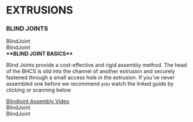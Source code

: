 # EXTRUSIONS

### BLIND JOINTS



<div class="content-wrapper">
<div class="image-container">
<object id="svgObject" type="image/svg+xml"  data="./images/Vectors/Extrusions/blind_joint/blind1.svg" class="assemble_img" >
BlindJoint
</object>
</div>
<div class="image-container">
<object type="image/svg+xml" data="./images/Vectors/Extrusions/blind_joint/blind2.svg" class="assemble_img">
BlindJoint
</object>
</div>
</div>
<div class="content-wrapper">
<div class="image-container text-container">
<strong class="image-text title">**BLIND JOINT BASICS**</strong>
<p class="image-text">
Blind Joints provide a cost-effective and rigid assembly method. The head of the BHCS is slid into the channel of another extrusion and securely fastened through a small access hole in the extrusion. If you’ve never assembled one before we recommend you watch the linked guide by clicking or scanning below
</p>
</div>
</div>
<a class="aClick " href="https://voron.link/onjwmcd"> <span class="spanClick"><object type="image/svg+xml" data="./images/Vectors/QRCode/blind_joint_QR.svg" class="assemble_img qr objectClick "> Blindjoint Assembly Video </object></a>

<div class="content-wrapper">
<div class="image-container">
<object type="image/svg+xml" data="./images/Vectors/Extrusions/blind_joint/blind3.svg" class="assemble_img">
BlindJoint
</object>
</div>
<div class="image-container ">
<object type="image/svg+xml" data="./images/Vectors/Extrusions/blind_joint/blind4.svg" class="assemble_img">
BlindJoint
</object>
</div>
</div>
